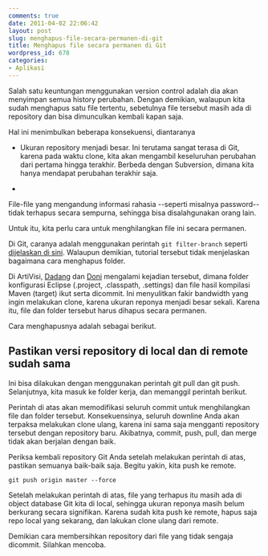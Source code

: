 ```yaml
---
comments: true
date: 2011-04-02 22:06:42
layout: post
slug: menghapus-file-secara-permanen-di-git
title: Menghapus file secara permanen di Git
wordpress_id: 678
categories:
- Aplikasi
---
```


Salah satu keuntungan menggunakan version control adalah dia akan menyimpan semua history perubahan. Dengan demikian, walaupun kita sudah menghapus satu file tertentu, sebetulnya file tersebut masih ada di repository dan bisa dimunculkan kembali kapan saja. 

Hal ini menimbulkan beberapa konsekuensi, diantaranya



	
  * Ukuran repository menjadi besar. Ini terutama sangat terasa di Git, karena pada waktu clone, kita akan mengambil keseluruhan perubahan dari pertama hingga terakhir. Berbeda dengan Subversion, dimana kita hanya mendapat perubahan terakhir saja. 

	
  * 
File-file yang mengandung informasi rahasia --seperti misalnya password-- tidak terhapus secara sempurna, sehingga bisa disalahgunakan orang lain. 




Untuk itu, kita perlu cara untuk menghilangkan file ini secara permanen. 


Di Git, caranya adalah menggunakan perintah `git filter-branch` seperti [dijelaskan di sini](http://help.github.com/removing-sensitive-data/). Walaupun demikian, tutorial tersebut tidak menjelaskan bagaimana cara menghapus folder. 

Di ArtiVisi, [Dadang](https://github.com/dadang) dan [Doni](https://github.com/donraakan) mengalami kejadian tersebut, dimana folder konfigurasi Eclipse (.project, .classpath, .settings) dan file hasil kompilasi Maven (target) ikut serta dicommit. Ini menyulitkan fakir bandwidth yang ingin melakukan clone, karena ukuran reponya menjadi besar sekali. Karena itu, file dan folder tersebut harus dihapus secara permanen. 

Cara menghapusnya adalah sebagai berikut. 



## Pastikan versi repository di local dan di remote sudah sama


Ini bisa dilakukan dengan menggunakan perintah git pull dan git push. Selanjutnya, kita masuk ke folder kerja, dan memanggil perintah berikut. 



Perintah di atas akan memodifikasi seluruh commit untuk menghilangkan file dan folder tersebut. Konsekuensinya, seluruh downline Anda akan terpaksa melakukan clone ulang, karena ini sama saja mengganti repository tersebut dengan repository baru. Akibatnya, commit, push, pull, dan merge tidak akan berjalan dengan baik. 

Periksa kembali repository Git Anda setelah melakukan perintah di atas, pastikan semuanya baik-baik saja. 
Begitu yakin, kita push ke remote. 

`
git push origin master --force
`

Setelah melakukan perintah di atas, file yang terhapus itu masih ada di object database Git kita di local, sehingga ukuran reponya masih belum berkurang secara signifikan. 
Karena sudah kita push ke remote, hapus saja repo local yang sekarang, dan lakukan clone ulang dari remote. 

Demikian cara membersihkan repository dari file yang tidak sengaja dicommit. Silahkan mencoba. 


